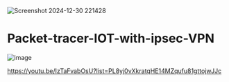 
![Screenshot 2024-12-30 221428](https://github.com/user-attachments/assets/4b09f16e-3bf4-4c98-bc37-837a7106d251)
# Packet-tracer-IOT-with-ipsec-VPN


![image](https://github.com/user-attachments/assets/e9510b35-26a4-4272-a4d1-d41044f7b23e)


https://youtu.be/IzTaFvabOsU?list=PL8yj0vXkratqHE14MZqufu81gttojwJJc
